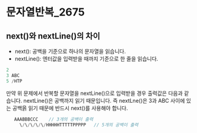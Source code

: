 # 문자열반복_2675

## next()와 nextLine()의 차이
- next(): 공백을 기준으로 하나의 문자열을 읽습니다.
- nextLine(): 엔터값을 입력받을 때까지 기준으로 한 줄을 읽습니다.

``` java
2
3 ABC
5 /HTP
```


만약 위 문제에서 반복할 문자열을 nextLine()으로 입력받을 경우
출력값은 다음과 같습니다. nextLine()은 공백까지 읽기 때문입니다.
즉 nextLne()은 3과 ABC 사이에 있는 공백읅 읽기 때문에 반드시 next()를 
사용해야 합니다.

``` java
   AAABBBCCC    // 3개의 공백이 출력
     \/\/\/\/\/HHHHHTTTTTPPPPP   // 5개의 공백이 출력
```

